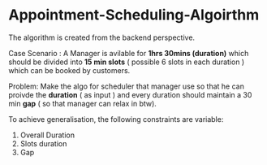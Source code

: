# Appointment-Scheduling-Algoirthm
The algorithm is created from the backend perspective.

Case Scenario :
A Manager is avilable for **1hrs 30mins (duration)**  which should be divided into **15 min slots** ( possible 6 slots in each duration ) which can be booked by customers.

Problem:
Make the algo for scheduler that manager use so that he can proivde the **duration** ( as input ) and every duration should maintain a 30 min **gap** ( so that manager can relax in btw). 

To achieve generalisation, the following constraints are variable:
  1. Overall Duration
  2. Slots duration
  3. Gap

